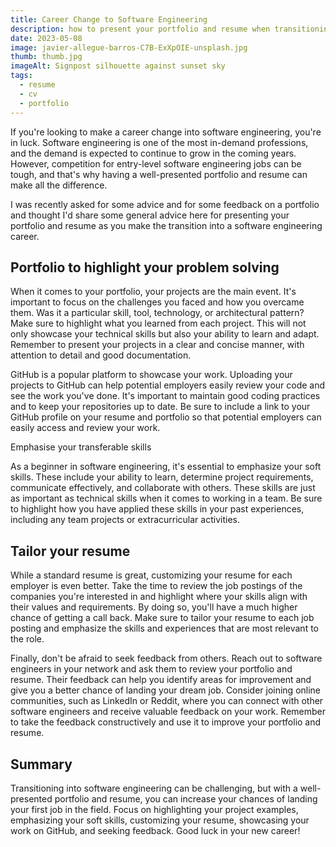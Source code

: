 ```yaml
---
title: Career Change to Software Engineering
description: how to present your portfolio and resume when transitioning into a software engineering career
date: 2023-05-08
image: javier-allegue-barros-C7B-ExXpOIE-unsplash.jpg
thumb: thumb.jpg
imageAlt: Signpost silhouette against sunset sky
tags:
  - resume
  - cv
  - portfolio
---
```

If you're looking to make a career change into software engineering, you're in luck. Software engineering is one of the most in-demand professions, and the demand is expected to continue to grow in the coming years. However, competition for entry-level software engineering jobs can be tough, and that's why having a well-presented portfolio and resume can make all the difference.

I was recently asked for some advice and for some feedback on a portfolio and thought I'd share some general advice here for presenting your portfolio and resume as you make the transition into a software engineering career.

## Portfolio to highlight your problem solving

When it comes to your portfolio, your projects are the main event. It's important to focus on the challenges you faced and how you overcame them. Was it a particular skill, tool, technology, or architectural pattern? Make sure to highlight what you learned from each project. This will not only showcase your technical skills but also your ability to learn and adapt. Remember to present your projects in a clear and concise manner, with attention to detail and good documentation.

GitHub is a popular platform to showcase your work. Uploading your projects to GitHub can help potential employers easily review your code and see the work you've done. It's important to maintain good coding practices and to keep your repositories up to date. Be sure to include a link to your GitHub profile on your resume and portfolio so that potential employers can easily access and review your work.

Emphasise your transferable skills

As a beginner in software engineering, it's essential to emphasize your soft skills. These include your ability to learn, determine project requirements, communicate effectively, and collaborate with others. These skills are just as important as technical skills when it comes to working in a team. Be sure to highlight how you have applied these skills in your past experiences, including any team projects or extracurricular activities.

## Tailor your resume

While a standard resume is great, customizing your resume for each employer is even better. Take the time to review the job postings of the companies you're interested in and highlight where your skills align with their values and requirements. By doing so, you'll have a much higher chance of getting a call back. Make sure to tailor your resume to each job posting and emphasize the skills and experiences that are most relevant to the role.

Finally, don't be afraid to seek feedback from others. Reach out to software engineers in your network and ask them to review your portfolio and resume. Their feedback can help you identify areas for improvement and give you a better chance of landing your dream job. Consider joining online communities, such as LinkedIn or Reddit, where you can connect with other software engineers and receive valuable feedback on your work. Remember to take the feedback constructively and use it to improve your portfolio and resume.

## Summary

Transitioning into software engineering can be challenging, but with a well-presented portfolio and resume, you can increase your chances of landing your first job in the field. Focus on highlighting your project examples, emphasizing your soft skills, customizing your resume, showcasing your work on GitHub, and seeking feedback. Good luck in your new career!
